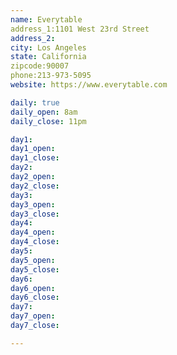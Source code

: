 ```yaml
---
name: Everytable
address_1:1101 West 23rd Street
address_2:
city: Los Angeles
state: California
zipcode:90007
phone:213-973-5095
website: https://www.everytable.com

daily: true
daily_open: 8am
daily_close: 11pm

day1:
day1_open:
day1_close:
day2:
day2_open:
day2_close:
day3:
day3_open:
day3_close:
day4:
day4_open:
day4_close:
day5:
day5_open:
day5_close:
day6:
day6_open:
day6_close:
day7:
day7_open:
day7_close:

---
```

